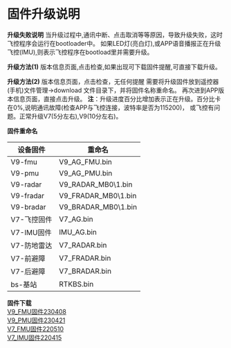 # 固件升级说明

**升级失败说明**
当升级过程中,通讯中断、点击取消等等原因，导致升级失败，这时飞控程序会运行在bootloader中。
如果LED灯(亮白灯),或APP语音播报正在升级飞控(IMU),则表示飞控程序在bootload里并需要升级。

**升级方法(1)**
版本信息页面,点击检查,如果出现可下载固件提醒,可直接下载升级。

**升级方法(2)**
版本信息页面，点击检查，无任何提醒
需要将升级固件放到遥控器(手机)文件管理->download 文件目录下，并将固件名称重命名。
再次进到APP版本信息页面，直接点击升级。
**注**：升级进度百分比增加表示正在升级。百分比卡在0%,说明通讯故障(检查APP与飞控连接，波特率是否为115200)，
或飞控有问题。正常升级V7(5分左右),V9(10分左右)。

**固件重命名**  

|**设备固件**|**重命名**|  
|-----------|-----------|  
|V9-fmu 	|   V9_AG_FMU.bin|  
|V9-pmu		|	            V9_AG_PMU.bin|  
|V9-radar	|		    V9_RADAR_MB0\1.bin|  
|V9-fradar	|		   V9_FRADAR_MB0\1.bin|  
|V9-bradar	|			  V9_BRADAR_MB0\1.bin|  
|V7-飞控固件|				V7_AG.bin|  
|V7-IMU固件	|			    IMU_AG.bin|  
|V7-防地雷达|	            V7_RADAR.bin|  
|V7-前避障  |             V7_FRADAR.bin|  
|V7-后避障|			        V7_BRADAR.bin|  
|bs-基站|					    RTKBS.bin|  


**固件下载**  
[V9_FMU固件230408](http://download.jiagutech.com/download/V9_AG_FMU_APP_20230408.bin)  
[V9_PMU固件230421](http://download.jiagutech.com/download/V9_AG_PMU_APP_20230421.bin)  
[V7_FMU固件220510](http://download.jiagutech.com/download/V7_AG_FCU_APP_GPS-RTK_20220510_V73.bin)  
[V7_IMU固件220415](http://download.jiagutech.com/download/IMU_V76_AG_220415.bin)  
